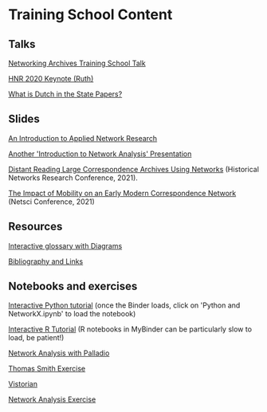 # Training School Content

## Talks
[Networking Archives Training School Talk]()

[HNR 2020 Keynote (Ruth)]()

[What is Dutch in the State Papers?]()

## Slides

[An Introduction to Applied Network Research](https://prezi.com/dbcbtsttjlqc/?token=95c410b34e45897a60b516de7b7678cff1d3d8cd7ad2c1850b65aeda3e7a624d&utm_campaign=share&utm_medium=copy&rc=ex0share)

[Another 'Introduction to Network Analysis' Presentation](https://networkingarchives.github.io/lecture_slides)

[Distant Reading Large Correspondence Archives Using Networks](https://yann-ryan.github.io/hnr_slides) (Historical Networks Research Conference, 2021).

[The Impact of Mobility on an Early Modern Correspondence Network](https://yann-ryan.github.io/netsci-slides.html) (Netsci Conference, 2021)

## Resources 
[Interactive glossary with Diagrams](https://networkingarchives.shinyapps.io/interactive_glossary/)

[Bibliography and Links](bibliography.md)

## Notebooks and exercises 
[Interactive Python tutorial](https://mybinder.org/v2/gh/networkingarchives/trainingschool/3e4208eeee3917fa6c88c2bd5cfe93a7e6535606) (once the Binder loads, click on 'Python and NetworkX.ipynb' to load the notebook)

[Interactive R Tutorial](https://mybinder.org/v2/gh/yann-ryan/dh_intro_gates/main?urlpath=rstudio)  (R notebooks in MyBinder can be particularly slow to load, be patient!)

[Network Analysis with Palladio](https://yann-ryan.github.io/network_analysis_palladio)

[Thomas Smith Exercise](thomas_smith.md)

[Vistorian](vistorian.html)

[Network Analysis Exercise](https://yann-ryan.github.io/student_assignment_groningen)
